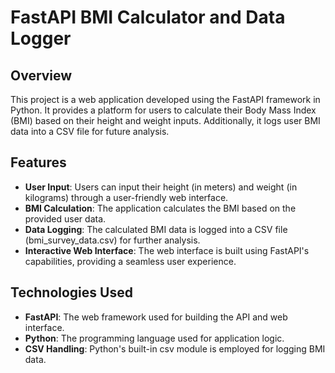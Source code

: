 # FastAPI BMI Calculator and Data Logger

## Overview

This project is a web application developed using the FastAPI framework in Python. It provides a platform for users to calculate their Body Mass Index (BMI) based on their height and weight inputs. Additionally, it logs user BMI data into a CSV file for future analysis.

## Features

- **User Input**: Users can input their height (in meters) and weight (in kilograms) through a user-friendly web interface.
- **BMI Calculation**: The application calculates the BMI based on the provided user data.
- **Data Logging**: The calculated BMI data is logged into a CSV file (bmi_survey_data.csv) for further analysis.
- **Interactive Web Interface**: The web interface is built using FastAPI's capabilities, providing a seamless user experience.

## Technologies Used

- **FastAPI**: The web framework used for building the API and web interface.
- **Python**: The programming language used for application logic.
- **CSV Handling**: Python's built-in csv module is employed for logging BMI data.
